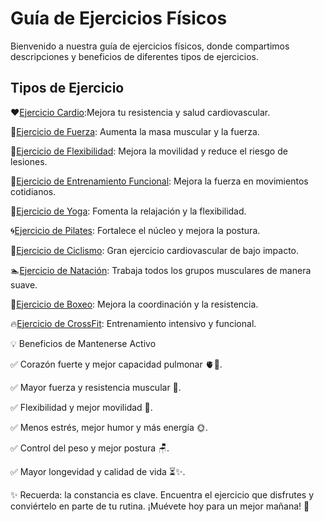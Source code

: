 # Guía de Ejercicios Físicos

Bienvenido a nuestra guía de ejercicios físicos, donde compartimos descripciones y beneficios de diferentes tipos de ejercicios.

## Tipos de Ejercicio

❤️[Ejercicio Cardio](Ejercicios/cardio.md):Mejora tu resistencia y salud cardiovascular.

💪[Ejercicio de Fuerza](Ejercicios/fuerza.md): Aumenta la masa muscular y la fuerza.

🤸[Ejercicio de Flexibilidad](Ejercicios/Flexibilidad.md): Mejora la movilidad y reduce el riesgo de lesiones.

🏃[Ejercicio de Entrenamiento Funcional](Ejercicios/Entrenamiento.md): Mejora la fuerza en movimientos cotidianos.

🧘[Ejercicio de Yoga](Ejercicios/yoga.md): Fomenta la relajación y la flexibilidad.

🌀[Ejercicio de Pilates](Ejercicios/pilates.md): Fortalece el núcleo y mejora la postura.

🚴[Ejercicio de Ciclismo](Ejercicios/ciclismo.md): Gran ejercicio cardiovascular de bajo impacto.

🏊[Ejercicio de Natación](Ejercicios/natacion.md): Trabaja todos los grupos musculares de manera suave.

🥊[Ejercicio de Boxeo](Ejercicios/boxeo.md): Mejora la coordinación y la resistencia.

🔥[Ejercicio de CrossFit](Ejercicios/crossfit.md): Entrenamiento intensivo y funcional.

💡 Beneficios de Mantenerse Activo

✅ Corazón fuerte y mejor capacidad pulmonar 🫀💨.

✅ Mayor fuerza y resistencia muscular 💪.

✅ Flexibilidad y mejor movilidad 🧘.

✅ Menos estrés, mejor humor y más energía 🌞.

✅ Control del peso y mejor postura 🪑.

✅ Mayor longevidad y calidad de vida ⏳✨.

✨ Recuerda: la constancia es clave. Encuentra el ejercicio que disfrutes y conviértelo en parte de tu rutina.
¡Muévete hoy para un mejor mañana! 💪

